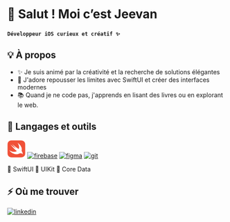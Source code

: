 <h1>👋 Salut ! Moi c’est Jeevan</h1>

**`Développeur iOS curieux et créatif ✨`**

<h2>💡 À propos</h2>

- ✨ Je suis animé par la créativité et la recherche de solutions élégantes  
- 🎨 J'adore repousser les limites avec SwiftUI et créer des interfaces modernes  
- 📚 Quand je ne code pas, j'apprends en lisant des livres ou en explorant le web.

<h2>🚀 Langages et outils</h2>
<p>
  <a target="_blank" href="https://raw.githubusercontent.com/devicons/devicon/master/icons/swift/swift-original.svg" style="display: inline-block;">
    <img src="https://raw.githubusercontent.com/devicons/devicon/master/icons/swift/swift-original.svg" alt="swift" width="42" height="42" />
  </a>
  <a target="_blank" href="https://www.vectorlogo.zone/logos/firebase/firebase-icon.svg" style="display: inline-block;">
    <img src="https://www.vectorlogo.zone/logos/firebase/firebase-icon.svg" alt="firebase" width="42" height="42" />
  </a>
  <a target="_blank" href="https://www.vectorlogo.zone/logos/figma/figma-icon.svg" style="display: inline-block;">
    <img src="https://www.vectorlogo.zone/logos/figma/figma-icon.svg" alt="figma" width="42" height="42" />
  </a>
  <a target="_blank" href="https://www.vectorlogo.zone/logos/git-scm/git-scm-icon.svg" style="display: inline-block;">
    <img src="https://www.vectorlogo.zone/logos/git-scm/git-scm-icon.svg" alt="git" width="42" height="42" />
  </a>
</p>
🎨 SwiftUI  
📲 UIKit  
💽 Core Data  
<h2>⚡️ Où me trouver</h2>
<p>
  <a target="_blank" href="https://www.linkedin.com/in/jeevan-ramakichenin" style="display: inline-block;">
    <img src="https://img.shields.io/badge/linkedin-logo?style=for-the-badge&logo=linkedin&logoColor=white&color=%230a77b6" alt="linkedin" />
  </a>
</p>
